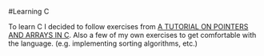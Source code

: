 #Learning C

To learn C I decided to follow exercises from [A TUTORIAL ON POINTERS AND ARRAYS IN C](http://home.netcom.com/~tjensen/ptr/pointers.htm). Also a few of my own exercises  to get comfortable with the language. (e.g. implementing sorting algorithms, etc.)